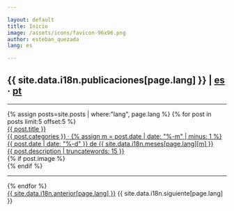 ```yaml
---

layout: default
title: Inicio
image: /assets/icons/favicon-96x96.png
author: esteban_quezada
lang: es

---
```


<h2>{{ site.data.i18n.publicaciones[page.lang] }} | <a href="/2/" class="black--text es">es</a> · <a href="/pt/" class="grey--text pt">pt</a></h2>
<hr>
<div>
  {% assign posts=site.posts | where:"lang", page.lang %}
  {% for post in posts limit:5 offset:5 %}
    <div class="post-row">
      <div class="post-col-left">
        <a href="{{ post.url }}">
        <div class="post-title">{{ post.title }}</div>
        <div class="post-date">{{ post.categories }} · 
          {% assign m = post.date | date: "%-m" | minus: 1 %}
          {{ post.date | date: "%-d" }} 
          de 
          {{ site.data.i18n.meses[page.lang][m] }}
        </div>
        <div class="post-description">{{ post.description | truncatewords: 15 }}</div>
        </a>
      </div>
      <div class="post-col-right">
        {% if post.image %}
          <div class="post-image" style="background: url({{ post.image }}) 50% 50% no-repeat;">
          </div>
        {% endif %}
      </div>
    </div>
    <hr>
  {% endfor %}
</div>
<div class="pagination">
    <span class="paginate-btn"><a href="/">{{ site.data.i18n.anterior[page.lang] }}</a></span>
    <span class="paginate-btn">{{ site.data.i18n.siguiente[page.lang] }}</span>
</div>
